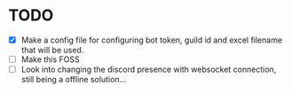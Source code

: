 # TODO

- [x] Make a config file for configuring bot token, guild id and excel filename that will be used.
- [ ] Make this FOSS
- [ ] Look into changing the discord presence with websocket connection, still being a offline solution...
